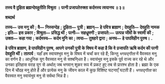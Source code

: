 **तस्य वै दुहिता ब्रह्मन्देवहूतीति विश्रुता ।** **पत्नी प्रजापतेरुक्ता कर्दमस्य त्वयानघ ॥ ३॥** 

**शब्दार्थ** 

**तस्य—** **उस मनु की** **; वै—** **निस्सन्देह** **; दुहिता—** **पुत्री** **; ब्रह्मन्—** **हे पवित्र ब्राह्मण** **; देवहूति—** **देवहूति नामक** **; इति—** **इस** **प्रकार** **; विश्रुता—** **प्रसिद्ध थी** **; पत्नी—** **सहधॢमणी** **; प्रजापते:—** **उत्पन्न जीवों के स्वामी की** **; उक्ता—** **कहा गया** **;** **कर्दमस्य—** **कर्दम मुनि का** **; त्वया—** **तुश्हारे द्वारा** **; अनघ—** **हे पापविहीन पुरुष।** **.** 

**हे पवित्र ब्राह्मण, हे पापविहीन पुरुष, आपने उनकी पुत्री के विषय में कहा है कि वे** **प्रजापति ऋषि कर्दम की पत्नी देवहूति थीं।** **तात्पर्य** : यहाँ हम स्वायश्भुव मनु के विषय में चर्चां कर रहे हैं; किन्तु *भगवद्गीता* में वैवस्वत मनु का वर्णन है। आधुनिक युग वैवस्वत मनु से सश्बनि्धत है। स्वायंभुव मनु इसके पूर्व राज्य कर रहे थे और उनका इतिहास वराह युग से अर्थात् जब भगवान् शूकर रूप में प्रकट हुए तब से प्रारश्भ होता है। ब्रह्मा के एक दिन में चौदह मनु होते हैं और प्रत्येक मनु के जीवन काल में कुछ विशिष्ट घटनाएँ घटती हैं। *भगवद्गीता* का वैवस्वत मनु स्वायंभुव मनु से सर्वथा भिन्न है।  